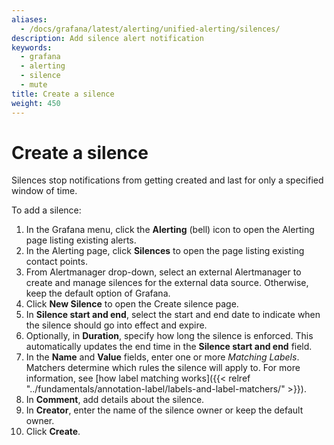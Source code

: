 ```yaml
---
aliases:
  - /docs/grafana/latest/alerting/unified-alerting/silences/
description: Add silence alert notification
keywords:
  - grafana
  - alerting
  - silence
  - mute
title: Create a silence
weight: 450
---
```


# Create a silence

Silences stop notifications from getting created and last for only a specified window of time.

To add a silence:

1. In the Grafana menu, click the **Alerting** (bell) icon to open the Alerting page listing existing alerts.
2. In the Alerting page, click **Silences** to open the page listing existing contact points.
3. From Alertmanager drop-down, select an external Alertmanager to create and manage silences for the external data source. Otherwise, keep the default option of Grafana.
4. Click **New Silence** to open the Create silence page.
5. In **Silence start and end**, select the start and end date to indicate when the silence should go into effect and expire.
6. Optionally, in **Duration**, specify how long the silence is enforced. This automatically updates the end time in the **Silence start and end** field.
7. In the **Name** and **Value** fields, enter one or more _Matching Labels_. Matchers determine which rules the silence will apply to. For more information, see [how label matching works]({{< relref "../fundamentals/annotation-label/labels-and-label-matchers/" >}}).
8. In **Comment**, add details about the silence.
9. In **Creator**, enter the name of the silence owner or keep the default owner.
10. Click **Create**.
